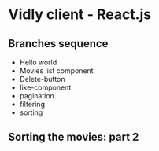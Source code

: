 # Vidly client - React.js

## Branches sequence
- Hello world
- Movies list component
- Delete-button
- like-component
- pagination
- filtering
- sorting

## Sorting the movies: part 2